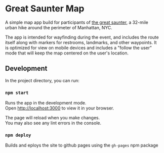 # Great Saunter Map

A simple map app build for participants of [the great saunter](https://shorewalkers.org/great-saunter/), a 32-mile urban hike around the perimeter of Manhattan, NYC.

The app is intended for wayfinding during the event, and includes the route itself along with markers for restrooms, landmarks, and other waypoints.  It is optimized for view on mobile devices and includes a "follow the user" mode that will keep the map centered on the user's location.

## Development

In the project directory, you can run:

### `npm start`

Runs the app in the development mode.\
Open [http://localhost:3000](http://localhost:3000) to view it in your browser.

The page will reload when you make changes.\
You may also see any lint errors in the console.

### `npm deploy`

Builds and eploys the site to github pages using the `gh-pages` npm package
